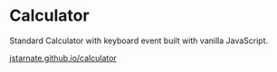 # Calculator
Standard Calculator with keyboard event built with vanilla JavaScript.

[jstarnate.github.io/calculator](jstarnate.github.io/calculator)
